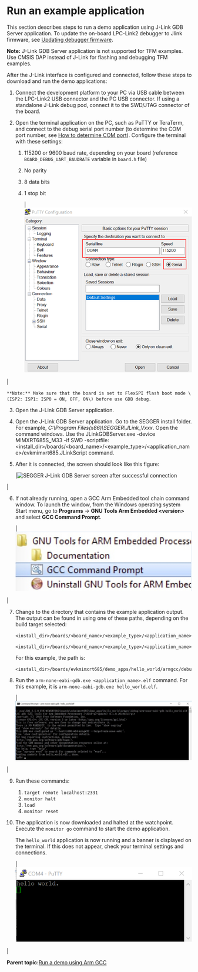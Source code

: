 # Run an example application

This section describes steps to run a demo application using J-Link GDB Server application. To update the on-board LPC-Link2 debugger to Jlink firmware, see [Updating debugger firmware](updating_debugger_firmware.md).

**Note:** J-Link GDB Server application is not supported for TFM examples. Use CMSIS DAP instead of J-Link for flashing and debugging TFM examples.

After the J-Link interface is configured and connected, follow these steps to download and run the demo applications:

1.  Connect the development platform to your PC via USB cable between the LPC-Link2 USB connector and the PC USB connector. If using a standalone J-Link debug pod, connect it to the SWD/JTAG connector of the board.
2.  Open the terminal application on the PC, such as PuTTY or TeraTerm, and connect to the debug serial port number \(to determine the COM port number, see [How to determine COM port](how_to_determine_com_port.md#)\). Configure the terminal with these settings:

    1.  115200 or 9600 baud rate, depending on your board \(reference `BOARD_DEBUG_UART_BAUDRATE` variable in `board.h` file\)
    2.  No parity
    3.  8 data bits
    4.  1 stop bit

        |![](../images/terminal_putty_configurations.png "Terminal (PuTTY) configurations")

|

    **Note:** Make sure that the board is set to FlexSPI flash boot mode \(ISP2: ISP1: ISP0 = ON, OFF, ON\) before use GDB debug.

3.  Open the J-Link GDB Server application.
4.  Open the J-Link GDB Server application. Go to the SEGGER install folder. For example, *C:\\Program Files\(x86\)\\SEGGER\\JLink\_Vxxx*. Open the command windows. Use the JLinkGDBServer.exe -device MIMXRT685S\_M33 -if SWD -scriptfile: <install\_dir\>/boards/<board\_name\>/<example\_type\>/<application\_name\>/evkmimxrt685.JLinkScript command.
5.  After it is connected, the screen should look like this figure:

    |![](../images/fig_41.png "SEGGER J-Link GDB Server screen after successful
											connection")

|

6.  If not already running, open a GCC Arm Embedded tool chain command window. To launch the window, from the Windows operating system Start menu, go to **Programs** -\> **GNU Tools Arm Embedded <version\>** and select **GCC Command Prompt**.

    |![](../images/launch_command_prompt_20.jpg "Launch command prompt")

|

7.  Change to the directory that contains the example application output. The output can be found in using one of these paths, depending on the build target selected:

    ```
    <install_dir>/boards/<board_name>/<example_type>/<application_name>/armgcc/debug
    ```

    ```
    <install_dir>/boards/<board_name>/<example_type>/<application_name>/armgcc/release
    ```

    For this example, the path is:

    ```
    <install_dir>/boards/evkmimxrt685/demo_apps/hello_world/armgcc/debug
    ```

8.  Run the `arm-none-eabi-gdb.exe <application_name>.elf` command. For this example, it is `arm-none-eabi-gdb.exe hello_world.elf`.

    |![](../images/run_arm_none_eabi_gdb_rt600.jpg "Run arm-none-eabi-gdb")

|

9.  Run these commands:
    1.  `target remote localhost:2331`
    2.  `monitor halt`
    3.  `load`
    4.  `monitor reset`
10. The application is now downloaded and halted at the watchpoint. Execute the `monitor go` command to start the demo application.

    The `hello_world` application is now running and a banner is displayed on the terminal. If this does not appear, check your terminal settings and connections.

    |![](../images/text_display_hello_world_demo.png "Text display of the hello_world demo")

|


**Parent topic:**[Run a demo using Arm GCC](../topics/run_a_demo_using_arm__gcc.md)

